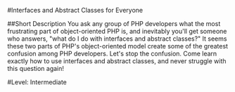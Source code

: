 #Interfaces and Abstract Classes for Everyone

##Short Description
You ask any group of PHP developers what the most frustrating part of object-oriented PHP is, and inevitably you'll get someone who answers, "what do I do with interfaces and abstract classes?" It seems these two parts of PHP's object-oriented model create some of the greatest confusion among PHP developers. Let's stop the confusion. Come learn exactly how to use interfaces and abstract classes, and never struggle with this question again!

#Level: Intermediate